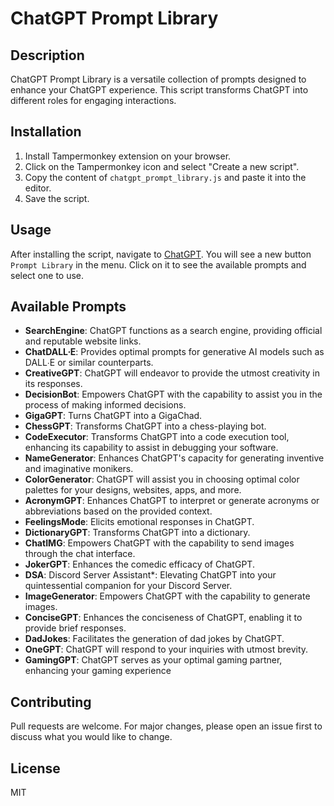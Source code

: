 # ChatGPT Prompt Library

## Description
ChatGPT Prompt Library is a versatile collection of prompts designed to enhance your ChatGPT experience. This script transforms ChatGPT into different roles for engaging interactions.

## Installation
1. Install Tampermonkey extension on your browser.
2. Click on the Tampermonkey icon and select "Create a new script".
3. Copy the content of `chatgpt_prompt_library.js` and paste it into the editor.
4. Save the script.

## Usage
After installing the script, navigate to [ChatGPT](https://chat.openai.com). You will see a new button `Prompt Library` in the menu. Click on it to see the available prompts and select one to use.

## Available Prompts
- **SearchEngine**: ChatGPT functions as a search engine, providing official and reputable website links.
- **ChatDALL∙E**: Provides optimal prompts for generative AI models such as DALL∙E or similar counterparts.
- **CreativeGPT**: ChatGPT will endeavor to provide the utmost creativity in its responses.
- **DecisionBot**: Empowers ChatGPT with the capability to assist you in the process of making informed decisions.
- **GigaGPT**: Turns ChatGPT into a GigaChad.
- **ChessGPT**: Transforms ChatGPT into a chess-playing bot.
- **CodeExecutor**: Transforms ChatGPT into a code execution tool, enhancing its capability to assist in debugging your software.
- **NameGenerator**: Enhances ChatGPT's capacity for generating inventive and imaginative monikers.
- **ColorGenerator**: ChatGPT will assist you in choosing optimal color palettes for your designs, websites, apps, and more.
- **AcronymGPT**: Enhances ChatGPT to interpret or generate acronyms or abbreviations based on the provided context.
- **FeelingsMode**: Elicits emotional responses in ChatGPT.
- **DictionaryGPT**: Transforms ChatGPT into a dictionary.
- **ChatIMG**: Empowers ChatGPT with the capability to send images through the chat interface.
- **JokerGPT**: Enhances the comedic efficacy of ChatGPT.
- **DSA**: Discord Server Assistant*: Elevating ChatGPT into your quintessential companion for your Discord Server.
- **ImageGenerator**: Empowers ChatGPT with the capability to generate images.
- **ConciseGPT**: Enhances the conciseness of ChatGPT, enabling it to provide brief responses.
- **DadJokes**: Facilitates the generation of dad jokes by ChatGPT.
- **OneGPT**: ChatGPT will respond to your inquiries with utmost brevity.
- **GamingGPT**: ChatGPT serves as your optimal gaming partner, enhancing your gaming experience

## Contributing
Pull requests are welcome. For major changes, please open an issue first to discuss what you would like to change.

## License
MIT
